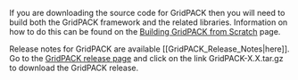 If you are downloading the source code for GridPACK then you will need to build both the GridPACK
framework and the related libraries. Information on how to do this can be found
on the [Building GridPACK from Scratch](DUMMY.md) page.

Release notes for GridPACK are available [[GridPACK_Release_Notes|here]]. Go to
the [GridPACK release page](https://github.com/GridOPTICS/GridPACK/releases) and
click on the link GridPACK-X.X.tar.gz to download the GridPACK release.
